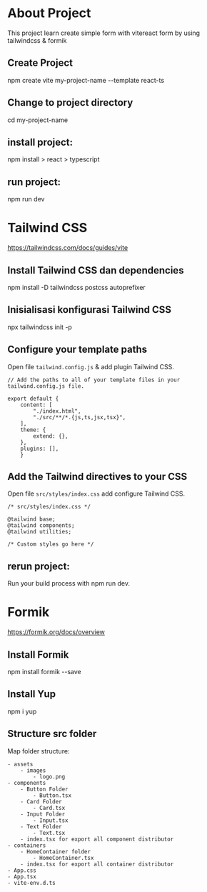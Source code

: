 # About Project

This project learn create simple form with vitereact form by using tailwindcss & formik  

## Create Project

npm create vite my-project-name --template react-ts

## Change to project directory

cd my-project-name

## install project:

npm install > react > typescript

## run project:

npm run dev

# Tailwind CSS

https://tailwindcss.com/docs/guides/vite

## Install Tailwind CSS dan dependencies

npm install -D tailwindcss postcss autoprefixer

## Inisialisasi konfigurasi Tailwind CSS

npx tailwindcss init -p

## Configure your template paths

Open file `tailwind.config.js` & add plugin Tailwind CSS.

    // Add the paths to all of your template files in your tailwind.config.js file.

    export default {
        content: [
            "./index.html",
            "./src/**/*.{js,ts,jsx,tsx}",
        ],
        theme: {
            extend: {},
        },
        plugins: [],
        }

## Add the Tailwind directives to your CSS

Open file `src/styles/index.css` add configure Tailwind CSS.

    /* src/styles/index.css */

    @tailwind base;
    @tailwind components;
    @tailwind utilities;

    /* Custom styles go here */

## rerun project:

Run your build process with npm run dev.

# Formik

https://formik.org/docs/overview

## Install Formik

npm install formik --save

## Install Yup

npm i yup

##  Structure src folder

Map folder structure:

    - assets
        - images
            - logo.png
    - components
        - Button Folder
            - Button.tsx
        - Card Folder
            - Card.tsx
        - Input Folder
            - Input.tsx
        - Text Folder
            - Text.tsx
        - index.tsx for export all component distributor
    - containers
        - HomeContainer folder
            - HomeContainer.tsx
        - index.tsx for export all container distributor
    - App.css
    - App.tsx
    - vite-env.d.ts